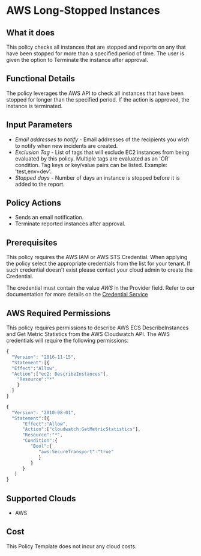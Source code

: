 # AWS Long-Stopped Instances

## What it does

This policy checks all instances that are stopped and reports on any that have been stopped for more than a specified period of time. The user is given the option to Terminate the instance after approval.

## Functional Details

The policy leverages the AWS API to check all instances that have been stopped for longer than the specified period. If the action is approved, the instance is terminated.

## Input Parameters

- *Email addresses to notify* - Email addresses of the recipients you wish to notify when new incidents are created.
- *Exclusion Tag* - List of tags that will exclude EC2 instances from being evaluated by this policy. Multiple tags are evaluated as an 'OR' condition. Tag keys or key/value pairs can be listed. Example: 'test,env=dev'.
- *Stopped days* - Number of days an instance is stopped before it is added to the report.

## Policy Actions

- Sends an email notification.
- Terminate reported instances after approval.

## Prerequisites

This policy requires the AWS IAM or AWS STS Credential. When applying the policy select the appropriate credentials
from the list for your tenant. If such credential doesn't exist please contact your cloud admin to create the Credential.

The credential must contain the value *AWS* in the Provider field.
Refer to our documentation for more details on the [Credential Service](https://docs.rightscale.com/credentials/)

## AWS Required Permissions

This policy requires permissions to describe AWS ECS DescribeInstances and Get Metric Statistics from the AWS Cloudwatch API.
The AWS credentials will require the following permissions:

```javascript
{
  "Version": "2016-11-15",
  "Statement":[{
  "Effect":"Allow",
  "Action":["ec2: DescribeInstances"],
    "Resource":"*"
    }
  ]
}
```

```javascript
{
  "Version": "2010-08-01",
  "Statement":[{
      "Effect":"Allow",
      "Action":["cloudwatch:GetMetricStatistics"],
      "Resource":"*",
      "Condition":{
         "Bool":{
            "aws:SecureTransport":"true"
            }
         }
      }
   ]
}
```

## Supported Clouds

- AWS

## Cost

This Policy Template does not incur any cloud costs.